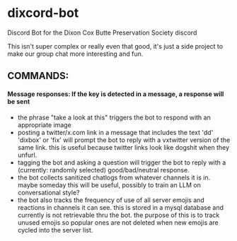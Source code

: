 # dixcord-bot
 Discord Bot for the Dixon Cox Butte Preservation Society discord

 This isn't super complex or really even that good, it's just a side project to make our group chat more interesting and fun.
 
## COMMANDS:

#### Message responses: If the key is detected in a message, a response will be sent

- the phrase "take a look at this" triggers the bot to respond with an appropriate image
- posting a twitter/x.com link in a message that includes the text 'dd' 'dixbox' or 'fix' will prompt the bot to reply with a vxtwitter version of the same link. this is useful because twitter links look like dogshit when they unfurl.
- tagging the bot and asking a question will trigger the bot to reply with a (currently: randomly selected) good/bad/neutral response. 
- the bot collects sanitized chatlogs from whatever channels it is in. maybe someday this will be useful, possibly to train an LLM on conversational style?
- the bot also tracks the frequency of use of all server emojis and reactions in channels it can see. this is stored in a mysql database and currently is not retrievable thru the bot. the purpose of this is to track unused emojis so popular ones are not deleted when new emojis are cycled into the server list.
